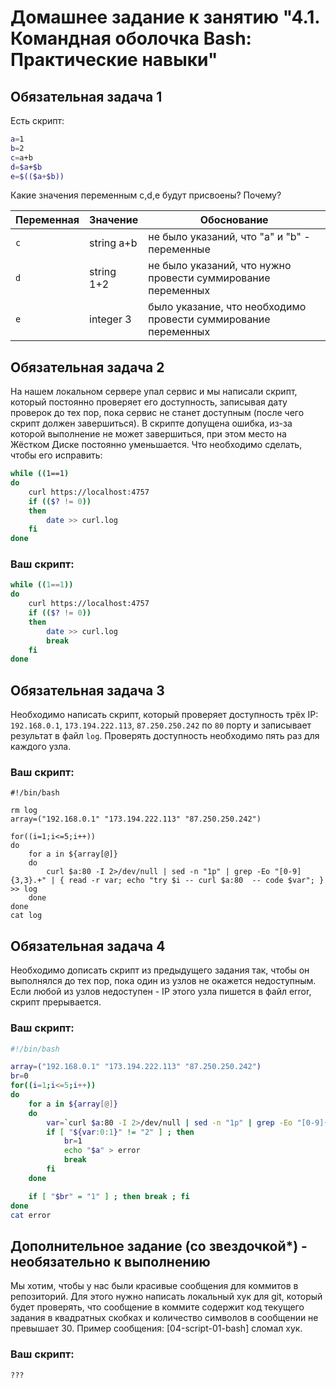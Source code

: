 # Домашнее задание к занятию "4.1. Командная оболочка Bash: Практические навыки"

## Обязательная задача 1

Есть скрипт:
```bash
a=1
b=2
c=a+b
d=$a+$b
e=$(($a+$b))
```

Какие значения переменным c,d,e будут присвоены? Почему?

| Переменная  | Значение | Обоснование |
| ------------- | ------------- | ------------- |
| `c`  | string a+b  | не было указаний, что "a" и "b" - переменные |
| `d`  | string 1+2  | не было указаний, что нужно провести суммирование переменных |
| `e`  | integer 3  | было указание, что необходимо провести суммирование переменных |


## Обязательная задача 2
На нашем локальном сервере упал сервис и мы написали скрипт, который постоянно проверяет его доступность, записывая дату проверок до тех пор, пока сервис не станет доступным (после чего скрипт должен завершиться). В скрипте допущена ошибка, из-за которой выполнение не может завершиться, при этом место на Жёстком Диске постоянно уменьшается. Что необходимо сделать, чтобы его исправить:
```bash
while ((1==1)
do
	curl https://localhost:4757
	if (($? != 0))
	then
		date >> curl.log
	fi
done
```

### Ваш скрипт:
```bash
while ((1==1))
do
	curl https://localhost:4757
	if (($? != 0))
	then
		date >> curl.log
		break
	fi
done
```

## Обязательная задача 3
Необходимо написать скрипт, который проверяет доступность трёх IP: `192.168.0.1`, `173.194.222.113`, `87.250.250.242` по `80` порту и записывает результат в файл `log`. Проверять доступность необходимо пять раз для каждого узла.

### Ваш скрипт:
```shell
#!/bin/bash

rm log
array=("192.168.0.1" "173.194.222.113" "87.250.250.242")

for((i=1;i<=5;i++))
do
    for a in ${array[@]}
    do
        curl $a:80 -I 2>/dev/null | sed -n "1p" | grep -Eo "[0-9]{3,3}.+" | { read -r var; echo "try $i -- curl $a:80  -- code $var"; } >> log
    done
done
cat log
```

## Обязательная задача 4
Необходимо дописать скрипт из предыдущего задания так, чтобы он выполнялся до тех пор, пока один из узлов не окажется недоступным. Если любой из узлов недоступен - IP этого узла пишется в файл error, скрипт прерывается.

### Ваш скрипт:
```bash
#!/bin/bash

array=("192.168.0.1" "173.194.222.113" "87.250.250.242")
br=0
for((i=1;i<=5;i++))
do
	for a in ${array[@]}
	do
		var=`curl $a:80 -I 2>/dev/null | sed -n "1p" | grep -Eo "[0-9]{3,3}.+"`
		if [ "${var:0:1}" != "2" ] ; then
			br=1
			echo "$a" > error
			break
		fi
	done

	if [ "$br" = "1" ] ; then break ; fi
done
cat error
```

## Дополнительное задание (со звездочкой*) - необязательно к выполнению

Мы хотим, чтобы у нас были красивые сообщения для коммитов в репозиторий. Для этого нужно написать локальный хук для git, который будет проверять, что сообщение в коммите содержит код текущего задания в квадратных скобках и количество символов в сообщении не превышает 30. Пример сообщения: \[04-script-01-bash\] сломал хук.

### Ваш скрипт:
```bash
???
```